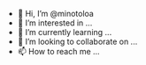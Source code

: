 - 👋 Hi, I’m @minotoloa
- 👀 I’m interested in ...
- 🌱 I’m currently learning ...
- 💞️ I’m looking to collaborate on ...
- 📫 How to reach me ...

<!---
minotoloa/minotoloa is a ✨ special ✨ repository because its `README.md` (this file) appears on your GitHub profile.
You can click the Preview link to take a look at your changes.
--->
